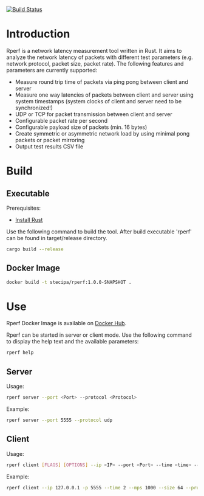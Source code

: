 [![Build Status](https://app.travis-ci.com/stec-zcps/rperf.svg?branch=main)](https://app.travis-ci.com/github/stec-zcps/rperf)

# Introduction
Rperf is a network latency measurement tool written in Rust. It aims to analyze the network latency of packets with 
different test parameters (e.g. network protocol, packet size, packet rate). The following features and parameters are 
currently supported:
* Measure round trip time of packets via ping pong between client and server
* Measure one way latencies of packets between client and server using system timestamps 
  (system clocks of client and server need to be synchronized!)
* UDP or TCP for packet transmission between client and server
* Configurable packet rate per second
* Configurable payload size of packets (min. 16 bytes)
* Create symmetric or asymmetric network load by using minimal pong packets or packet mirroring
* Output test results CSV file

# Build
## Executable
Prerequisites:
* [Install Rust](https://www.rust-lang.org/tools/install)

Use the following command to build the tool. After build executable 'rperf' can be found in target/release directory.
```bash
cargo build --release
```
## Docker Image
```bash
docker build -t stecipa/rperf:1.0.0-SNAPSHOT .
```

# Use
Rperf Docker Image is available on [Docker Hub](https://hub.docker.com/repository/docker/stecipa/rperf).

Rperf can be started in server or client mode. Use the following command to display the help text and the available parameters:
```bash
rperf help 
```
## Server
Usage:
```bash
rperf server --port <Port> --protocol <Protocol>
```
Example:
```bash
rperf server --port 5555 --protocol udp
```
## Client
Usage:
```bash
rperf client [FLAGS] [OPTIONS] --ip <IP> --port <Port> --time <time> --mps <time> --size <size> --protocol <Protocol>
```
Example:
```bash
rperf client --ip 127.0.0.1 -p 5555 --time 2 --mps 1000 --size 64 --protocol udp --log result.csv --owl --rtt
```


